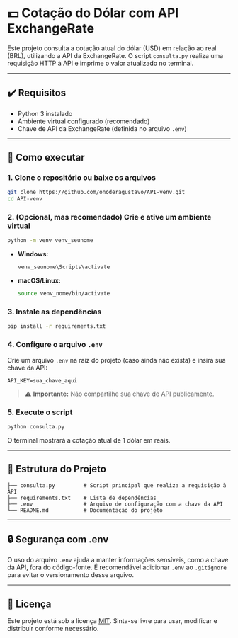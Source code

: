 # 💵 Cotação do Dólar com API ExchangeRate

Este projeto consulta a cotação atual do dólar (USD) em relação ao real (BRL), utilizando a API da ExchangeRate. O script `consulta.py` realiza uma requisição HTTP à API e imprime o valor atualizado no terminal.

---

## ✔️ Requisitos

- Python 3 instalado  
- Ambiente virtual configurado (recomendado)  
- Chave de API da ExchangeRate (definida no arquivo `.env`)

---

## 🚀 Como executar

### 1. Clone o repositório ou baixe os arquivos

```bash
git clone https://github.com/onoderagustavo/API-venv.git
cd API-venv
```

### 2. (Opcional, mas recomendado) Crie e ative um ambiente virtual

```bash
python -m venv venv_seunome
```

- **Windows:**
  ```bash
  venv_seunome\Scripts\activate
  ```

- **macOS/Linux:**
  ```bash
  source venv_nome/bin/activate
  ```

### 3. Instale as dependências

```bash
pip install -r requirements.txt
```

### 4. Configure o arquivo `.env`

Crie um arquivo `.env` na raiz do projeto (caso ainda não exista) e insira sua chave da API:

```
API_KEY=sua_chave_aqui
```

> ⚠️ **Importante:** Não compartilhe sua chave de API publicamente.

### 5. Execute o script

```bash
python consulta.py
```

O terminal mostrará a cotação atual de 1 dólar em reais.

---

## 📁 Estrutura do Projeto

```
├── consulta.py         # Script principal que realiza a requisição à API
├── requirements.txt    # Lista de dependências
├── .env                # Arquivo de configuração com a chave da API
└── README.md           # Documentação do projeto
```

---

## 🔒 Segurança com .env

O uso do arquivo `.env` ajuda a manter informações sensíveis, como a chave da API, fora do código-fonte. É recomendável adicionar `.env` ao `.gitignore` para evitar o versionamento desse arquivo.

---

## 📄 Licença

Este projeto está sob a licença [MIT](https://choosealicense.com/licenses/mit/). Sinta-se livre para usar, modificar e distribuir conforme necessário.

